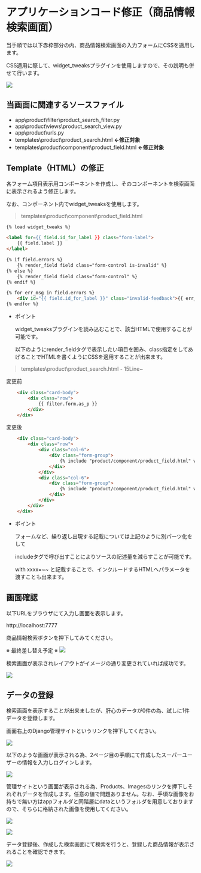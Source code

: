 # アプリケーションコード修正（商品情報検索画面）
当手順では以下赤枠部分の内、商品情報検索画面の入力フォームにCSSを適用します。

CSS適用に際して、widget_tweaksプラグインを使用しますので、その説明も併せて行います。

![](./img/27.png)

## 当画面に関連するソースファイル

- app\product\filter\product_search_filter.py
- app\product\views\product_search_view.py
- app\product\urls.py
- templates\product\product_search.html **←修正対象**
- templates\product\component\product_field.html **←修正対象**


## Template（HTML）の修正
各フォーム項目表示用コンポーネントを作成し、そのコンポーネントを検索画面に表示されるよう修正します。

なお、コンポーネント内でwidget_tweaksを使用します。

>templates\product\component\product_field.html

```html
{% load widget_tweaks %}

<label for={{ field.id_for_label }} class="form-label">
    {{ field.label }}
</label>

{% if field.errors %}
    {% render_field field class="form-control is-invalid" %}
{% else %}
    {% render_field field class="form-control" %}
{% endif %}

{% for err_msg in field.errors %}
    <div id="{{ field.id_for_label }}" class="invalid-feedback">{{ err_msg }}</div>
{% endfor %}
```

- ポイント
  
  widget_tweaksプラグインを読み込むことで、該当HTMLで使用することが可能です。

  以下のようにrender_fieldタグで表示したい項目を囲み、class指定をしてあげることでHTMLを書くようにCSSを適用することが出来ます。


>templates\product\product_search.html - 15Line~

変更前

```html
    <div class="card-body">
        <div class="row">
            {{ filter.form.as_p }}
        </div>
    </div>
```

変更後

```html
    <div class="card-body">
        <div class="row">
            <div class="col-6">
                <div class="form-group">
                    {% include "product/component/product_field.html" with field=filter.form.code %}
                </div>
            </div>
            <div class="col-6">
                <div class="form-group">
                    {% include "product/component/product_field.html" with field=filter.form.name %}
                </div>
            </div>
        </div>
    </div>
```

- ポイント
  
  フォームなど、繰り返し出現する記載については上記のように別パーツ化をして

  includeタグで呼び出すことによりソースの記述量を減らすことが可能です。

  with xxxx=~~ と記載することで、インクルードするHTMLへパラメータを渡すことも出来ます。



## 画面確認
以下URLをブラウザにて入力し画面を表示します。

http://localhost:7777

商品情報検索ボタンを押下してみてください。

※ 最終差し替え予定 ※
![](./img/4.png)

検索画面が表示されレイアウトがイメージの通り変更されていれば成功です。

![](./img/5.png)


## データの登録
検索画面を表示することが出来ましたが、肝心のデータが0件の為、試しに1件データを登録します。

画面右上のDjango管理サイトというリンクを押下してください。

![](./img/14.png)

以下のような画面が表示される為、2ページ目の手順にて作成したスーパーユーザーの情報を入力しログインします。

![](./img/15.png)

管理サイトという画面が表示される為、Products、Imagesのリンクを押下しそれぞれデータを作成します。任意の値で問題ありません。なお、手頃な画像をお持ちで無い方はappフォルダと同階層にdataというフォルダを用意しておりますので、そちらに格納された画像を使用してください。

![](./img/16.png)

![](./img/17.png)

データ登録後、作成した検索画面にて検索を行うと、登録した商品情報が表示されることを確認できます。

![](./img/18.png)
